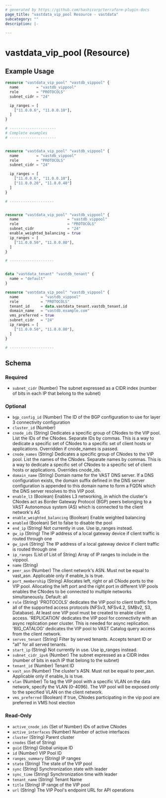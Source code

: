 ```yaml
---
# generated by https://github.com/hashicorp/terraform-plugin-docs
page_title: "vastdata_vip_pool Resource - vastdata"
subcategory: ""
description: |-
  
---
```


# vastdata_vip_pool (Resource)



## Example Usage

```terraform
resource "vastdata_vip_pool" "vastdb_vippool" {
  name        = "vastdb_vippool"
  role        = "PROTOCOLS"
  subnet_cidr = "24"

  ip_ranges = [
    ["11.0.0.6", "11.0.0.10"],
  ]
}

# ---------------------
# Complete examples
# ---------------------


resource "vastdata_vip_pool" "vastdb_vippool" {
  name        = "vastdb_vippool"
  role        = "PROTOCOLS"
  subnet_cidr = "24"

  ip_ranges = [
    ["11.0.0.6", "11.0.0.10"],
    ["11.0.0.20", "11.0.0.40"]
  ]
}

# --------------------


resource "vastdata_vip_pool" "vastdb_vippool" {
  name                      = "vastdb_vippool"
  role                      = "PROTOCOLS"
  subnet_cidr               = "24"
  enable_weighted_balancing = true
  ip_ranges = [
    ["11.0.0.50", "11.0.0.80"],
  ]
}

# --------------------


data "vastdata_tenant" "vastdb_tenant" {
  name = "default"
}

resource "vastdata_vip_pool" "vastdb_vippool" {
  name          = "vastdb_vippool"
  role          = "PROTOCOLS"
  tenant_id     = data.vastdata_tenant.vastdb_tenant.id
  domain_name   = "vastdb.example.com"
  vms_preferred = true
  subnet_cidr   = "24"
  ip_ranges = [
    ["11.0.0.50", "11.0.0.80"],
  ]
}

# --------------------
```

<!-- schema generated by tfplugindocs -->
## Schema

### Required

- `subnet_cidr` (Number) The subnet expressed as a CIDR index (number of bits in each IP that belong to the subnet)

### Optional

- `bgp_config_id` (Number) The ID of the BGP configuration to use for layer 3 connectivity configuration
- `cluster_id` (Number)
- `cnode_ids` (String) Dedicates a specific group of CNodes to the VIP pool. List the IDs of the CNodes. Separate IDs by commas. This is a way to dedicate a specific set of CNodes to a specific set of client hosts or applications. Overridden if cnode_names is passed.
- `cnode_names` (String) Dedicates a specific group of CNodes to the VIP pool. List the names of the CNodes. Separate names by commas. This is a way to dedicate a specific set of CNodes to a specific set of client hosts or applications. Overrides cnode_ids.
- `domain_name` (String) Domain name for the VAST DNS server. If a DNS configuration exists, the domain suffix defined in the DNS server configuration is appended to this domain name to form a FQDN which the DNS server resolves to this VIP pool.
- `enable_l3` (Boolean) Enables L3 networking, in which the cluster's CNodes act as Border Gateway Protocol (BGP) peers belonging to a VAST Autonomous system (AS) which is  connected to the client network's AS
- `enable_weighted_balancing` (Boolean) Enable weighted balancing
- `enabled` (Boolean) Set to false to disable the pool
- `end_ip` (String) Not currently in use. Use ip_ranges instead.
- `gw_ip` (String) The IP address of a local gateway device if client traffic is routed through one
- `gw_ipv6` (String) The IP address of a local gateway device if client traffic is routed through one
- `ip_ranges` (List of List of String) Array of IP ranges to include in the vippool.
- `name` (String)
- `peer_asn` (Number) The client network's ASN. Must not be equal to vast_asn. Applicable only if enable_ls is true.
- `port_membership` (String) Allocates left, right or all CNode ports to the VIP pool. Allocating the left port and the right port in different VIP pools enables the CNodes to be connected to multiple networks simultaneously. Default: all
- `role` (String) 'PROTOCOLS' dedicates the VIP pool to client traffic from all of the supported access protocols (NFSv3, NFSv4.2, SMBv2, S3, Database). At least one VIP pool must be created to enable client access. 'REPLICATION' dedicates the VIP pool for connectivity with an async replication peer cluster. This is needed for async  replication. 'BIG_CATALOG' dedicates the VIP pool to VAST Catalog query access from the client network.
- `serves_tenant` (String) Filter by served tenants. Accepts tenant ID or "all" for all served tenants.
- `start_ip` (String) Not currently in use. Use ip_ranges instead.
- `subnet_cidr_ipv6` (Number) The subnet expressed as a CIDR index (number of bits in each IP that belong to the subnet)
- `tenant_id` (Number) Tenant ID
- `vast_asn` (Number) The cluster's ASN. Must not be equal to peer_asn. Applicable only if enable_ls is true.
- `vlan` (Number) To tag the VIP pool with a specific VLAN on the data network, specify the VLAN (0-4096). The VIP pool will be exposed only to the specified VLAN on the client network.
- `vms_preferred` (Boolean) If true, CNodes participating in the vip pool are preferred in VMS host election

### Read-Only

- `active_cnode_ids` (Set of Number) IDs of active CNodes
- `active_interfaces` (Number) Number of active interfaces
- `cluster` (String) Parent cluster
- `cnodes` (Set of String)
- `guid` (String) Global unique ID
- `id` (Number) VIP Pool ID
- `ranges_summary` (String) IP ranges
- `state` (String) The state of the VIP pool
- `sync` (String) Synchronization state with leader
- `sync_time` (String) Synchronization time with leader
- `tenant_name` (String) Tenant Name
- `title` (String) IP range of the VIP pool
- `url` (String) The VIP Pool's endpoint URL for API operations
